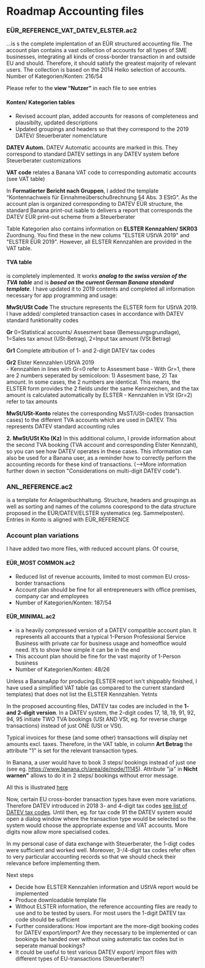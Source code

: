 # Roadmap Accounting files

### EÜR_REFERENCE_VAT_DATEV_ELSTER.ac2
...is s the complete implentation of an EÜR structured accounting file. The account plan contains a vast collection of accounts for all types of SME businesses, integrating all kinds of cross-border transaction in and outside EU and should. Therefore, it should satisfy the greatest majority of relevant users. The collection is based on the 2014 Heiko selection of accounts. Number of Kategorien/Konten: 216/54

Please refer to the **view “Nutzer”** in each file to see entries

#### Konten/ Kategorien tables
* Revised account plan, added accounts for reasons of completeness and plausibilty, updated descriptions
* Updated groupings and headers so that they correspond to the 2019 DATEV/ Steuerberater nomenclature

**DATEV Autom.** DATEV Automatic accounts are marked in this. They correspond to standard DATEV settings in any DATEV system before Steuerberater customizations

**VAT code** relates a Banana VAT code to corresponding automatic accounts (see VAT table)

In **Formatierter Bericht nach Gruppen**, I added the template “Kontennachweis für Einnahmeüberschußrechnung §4 Abs. 3 EStG“. As the account plan is organized corresponding to DATEV EÜR structure, the standard Banana print-out isable to delivers a report that corresponds the DATEV EÜR print-out scheme from a Steuerberater

Table Kategorien also contains information on **ELSTER Kennzahlen/ SKR03** Zuordnung. You find these in the new colums "ELSTER UStVA 2019" and "ELSTER EÜR 2019". However, all ELSTER Kennzahlen are provided in the VAT table.

#### TVA table
is completely implemented. It works ***analog to the swiss version of the TVA table*** and is ***based on the current German Banana standard template***. I have updated it to 2019 contents and completed all information necessary for app programming and usage:

**MwSt/USt Code** The structure represents the ELSTER form for UStVA 2019. I have added/ completed transaction cases in accordance with DATEV standard funktionality codes

**Gr** 0=Statistical accounts/ Assesment base (Bemessungsgrundlage), 1=Sales tax amout (USt-Betrag), 2=Input tax amount (VSt Betrag)

**Gr1** Complete attribution of 1- and 2-digit DATEV tax codes

 **Gr2** Elster Kennzahlen UStVA 2019  
    - Kennzahlen in lines with Gr=0 refer to Assesment base
    - With Gr=1, there are 2 numbers seperated by semicoloon: 1) Assesment base, 2) Tax amount. In some cases, the 2 numbers are identical. This means, the ELSTER form provides the 2 fields under the same Kennzeichen, and the tax amount is calculated automatically by ELSTER 
    - Kennzahlen in VSt (Gr=2) refer to tax amounts
    
**MwSt/USt-Konto** relates the corresponding MsST/USt-codes (transaction cases) to the different TVA accounts which are used in DATEV. This represents DATEV standard accounting rules

**2. MwSt/USt Kto (Kz)** In this additional column, I provide information about the second TVA booking (TVA account and corresponding Elster Kennzahl), so you can see how DATEV operates in these cases. This information can also be used for a Banana user, as a reminder how to correctly perform the accounting records for these kind of transactions. (-->More information further down in section "Considerations on multi-digit DATEV code").
     
### ANL_REFERENCE.ac2
is a template for Anlagenbuchhaltung. Structure, headers and groupings as well as sorting and names of the columns coorespond to the data structure proposed in the EÜR/DATEV/ELSTER systematics (eg. Sammelposten). Entries in Konto is aligned with EÜR_REFERENCE


### Account plan variations
I have added two more files, with reduced account plans. Of course,


#### EÜR_MOST COMMON.ac2
*	Reduced list of revenue accounts, limited to most common EU cross-border transactions
* Account plan should be fine for all entrepreneuers with office premises, company car and employees
*	Number of Kategorien/Konten: 187/54

#### EÜR_MINIMAL.ac2
*	is a heavily compressed version of a DATEV compatible account plan. It represents all accounts that a typical 1-Person Professional Service Business with private car for business usage and homeoffice would need. It’s to show how simple it can be in the end
*	This account plan should be fine for the vast majority of 1-Person business
*	Number of Kategorien/Konten: 48/26

Unless a BananaApp for producing ELSTER report isn't shippably finished, I have used a simplified VAT table (as compared to the current standard templates) that does not list the ELSTER Kennzahlen. Yetnts

In the proposed accounting files, DATEV tax codes are included in the **1- and 2-digit version**. In a DATEV system, the 2-digit codes 17, 18, 19, 91, 92, 94, 95 initiate TWO TVA bookings (USt AND VSt, eg. for reverse charge transactions) instead of just ONE (USt or VSt).  

Typical invoices for these (and some other) transactions will display net amounts excl. taxes. Therefore, in the VAT table, in column **Art Betrag** the attribute "1" is set for the relevant transaction types.  

In Banana, a user would have to book 3 steps/ bookings instead of just one (see eg. https://www.banana.ch/area/de/node/11145). Attribute "ja" in **Nicht warnen"** allows to do it in 2 steps/ bookings without error message.

All this is illustrated [here](https://github.com/RobertUlb/Germany/blob/patch-1/E%C3%9CRDossier/1_Accounting%20File%20E%C3%9CR%20and%20Anlagenspiegel/DATEV%20SKR03%20Kontenpl%C3%A4ne/1_2_digit%20tax%20code%20comparison.png "table")                       

Now, certain EU cross-border transaction types have even more variations. Therefore DATEV introduced in 2018 3- and 4-digit tax codes  [see list of DATEV tax codes](https://github.com/RobertUlb/Germany/blob/patch-1/E%C3%9CRDossier/1_Accounting%20File%20E%C3%9CR%20and%20Anlagenspiegel/DATEV%20SKR03%20Kontenpl%C3%A4ne/Steuerschl%C3%BCsseltabelle%20f%C3%BCr%20die%20Regelbesteuerung%202019.pdf "DATEV Steuerschlüssel"). Until then, eg. for tax code 91 the DATEV system would open a dialog window where the transaction type would be selected so the system would choose the appropriate expense and VAT accounts. More digits now allow more specialised codes.

In my personal case of data exchange with Steuerberater, the 1-digt codes were sufficient and worked well. Moreover, 3-/4-digit tax codes refer often to very particular accounting records so that we should check their relevance before implementing them.

  


Next steps
* Decide how ELSTER Kennzahlen information and UStVA report would be implemented
* Produce downloadable template file
* Without ELSTER information, the reference accounting files are ready to use and to be tested by users. For most users the 1-digit DATEV tax code should be sufficient
* Further considerations: How important are the more-digit booking codes for DATEV export/import? Are they necessary to be implemented or can bookings be handed over without using automatic tax codes but in seperate manual bookings?
* It could be useful to test various DATEV export/ import files with different types of EU-transactions (Steuerberater?)  

